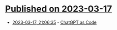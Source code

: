# [Published on 2023-03-17](index.md)

* [2023-03-17, 21:06:35](https://lobste.rs/s/42hmwd/chatgpt_as_code) - [ChatGPT as Code](https://rudism.com/chatgpt-as-code/)
